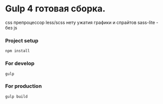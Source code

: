# Gulp 4 готовая сборка.
css препроцессор less/scss
нету ужатия графики и спрайтов
sass-lite - без js

### Project setup
```
npm install
```

### For develop
```
gulp
```

### For production
```
gulp build
